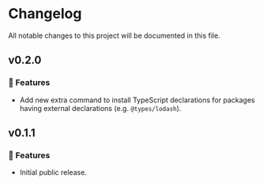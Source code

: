 # Changelog

All notable changes to this project will be documented in this file.

## v0.2.0

### 🚀 Features

- Add new extra command to install TypeScript declarations for packages having external declarations (e.g. `@types/lodash`).

## v0.1.1

### 🚀 Features

- Initial public release.
